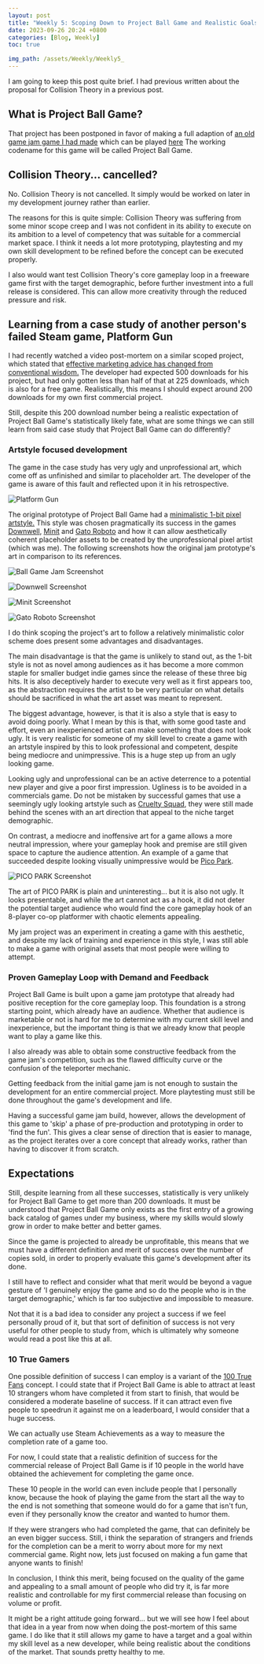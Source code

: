 ```yaml
---
layout: post
title: "Weekly 5: Scoping Down to Project Ball Game and Realistic Goals"
date: 2023-09-26 20:24 +0800
categories: [Blog, Weekly]
toc: true

img_path: /assets/Weekly/Weekly5_
---
```


I am going to keep this post quite brief. I had previous written about the proposal for Collision Theory in a previous post. 
## What is Project Ball Game?

That project has been postponed in favor of making a full adaption of [an old game jam game I had made](https://clementineaccount.github.io/posts/BitAdventure) which can be played [here](https://clemboy.itch.io/bit-adventure) The working codename for this game will be called Project Ball Game.

## Collision Theory... cancelled?

No. Collision Theory is not cancelled. It simply would be worked on later in my development journey rather than earlier.

The reasons for this is quite simple: Collision Theory was suffering from some minor scope creep and I was not confident in its ability to execute on its ambition to a level of competency that was suitable for a commercial market space. I think it needs a lot more prototyping, playtesting and my own skill development to be refined before the concept can be executed properly. 

I also would want test Collision Theory's core gameplay loop in a freeware game first with the target demographic, before further investment into a full release is considered. This can allow more creativity through the reduced pressure and risk.

## Learning from a case study of another person's failed Steam game, Platform Gun

 I had recently watched a video post-mortem on a similar scoped project, which stated that [effective marketing advice has changed from conventional wisdom.](https://www.youtube.com/watch?v=nyoiZzXQKAk) The developer had expected 500 downloads for his project, but had only gotten less than half of that at 225 downloads, which is also for a free game. Realistically, this means I should expect around 200 downloads for my own first commercial project.
 
 Still, despite this 200 download number being a realistic expectation of Project Ball Game's statistically likely fate, what are some things we can still learn from said case study that Project Ball Game can do differently?

### Artstyle focused development

The game in the case study has very ugly and unprofessional art, which come off as unfinished and similar to placeholder art. The developer of the game is aware of this fault and reflected upon it in his retrospective.

![Platform Gun](platform_gun.png)

The original prototype of Project Ball Game had a [minimalistic 1-bit pixel artstyle.](https://www.youtube.com/watch?v=0BZwEoj50uw) This style was chosen pragmatically its success in the games [Downwell](https://store.steampowered.com/app/360740/Downwell/), [Minit](https://store.steampowered.com/app/609490/Minit/) and [Gato Roboto](https://store.steampowered.com/app/916730/Gato_Roboto/) and how it can allow aesthetically coherent placeholder assets to be created by the unprofessional pixel artist (which was me). The following screenshots how the original jam prototype's art in comparison to its references.

![Ball Game Jam Screenshot](ball_game_jam.png)

![Downwell Screenshot](downwell.png)

![Minit Screenshot](minit.png)

![Gato Roboto Screenshot](gato.png)

I do think scoping the project's art to follow a relatively minimalistic color scheme does present some advantages and disadvantages. 

The main disadvantage is that the game is unlikely to stand out, as the 1-bit style is not as novel among audiences as it has become a more common staple for smaller budget indie games since the release of these three big hits. It is also deceptively harder to execute very well as it first appears too, as the abstraction requires the artist to be very particular on what details should be sacrificed in what the art asset was meant to represent.

The biggest advantage, however, is that it is also a style that is easy to avoid doing poorly. What I mean by this is that, with some good taste and effort, even an inexperienced artist can make something that does not look ugly. It is very realistic for someone of my skill level to create a game with an artstyle inspired by this to look professional and competent, despite being mediocre and unimpressive. This is a huge step up from an ugly looking game.

Looking ugly and unprofessional can be an active deterrence to a potential new player and give a poor first impression. Ugliness is to be avoided in a commercials game. Do not be mistaken by successful games that use a seemingly ugly looking artstyle such as [Cruelty Squad](https://store.steampowered.com/app/1388770/Cruelty_Squad/), they were still made behind the scenes with an art direction that appeal to the niche target demographic.

On contrast, a mediocre and inoffensive art for a game allows a more neutral impression, where your gameplay hook and premise are still given space to capture the audience attention. An example of a game that succeeded despite looking visually unimpressive would be [Pico Park](https://store.steampowered.com/app/1509960/PICO_PARK/).


![PICO PARK Screenshot](pico.png)

The art of PICO PARK is plain and uninteresting... but it is also not ugly. It looks presentable, and while the art cannot act as a hook, it did not deter the potential target audience who would find the core gameplay hook of an 8-player co-op platformer with chaotic elements appealing.

My jam project was an experiment in creating a game with this aesthetic, and despite my lack of training and experience in this style, I was still able to make a game with original assets that most people were willing to attempt.

### Proven Gameplay Loop with Demand and Feedback

Project Ball Game is built upon a game jam prototype that already had positive reception for the core gameplay loop. This foundation is a strong starting point, which already have an audience. Whether that audience is marketable or not is hard for me to determine with my current skill level and inexperience, but the important thing is that we already know that people want to play a game like this.

I also already was able to obtain some constructive feedback from the game jam's competition, such as the flawed difficulty curve or the confusion of the teleporter mechanic.

Getting feedback from the initial game jam is not enough to sustain the development for an entire commercial project. More playtesting must still be done throughout the game's development and life. 

Having a successful game jam build, however, allows the development of this game to 'skip' a phase of pre-production and prototyping in order to 'find the fun'. This gives a clear sense of direction that is easier to manage, as the project iterates over a core concept that already works, rather than having to discover it from scratch.

## Expectations

Still, despite learning from all these successes, statistically is very unlikely for Project Ball Game to get more than 200 downloads. It must be understood that Project Ball Game only exists as the first entry of a growing back catalog of games under my business, where my skills would slowly grow in order to make better and better games.

Since the game is projected to already be unprofitable, this means that we must have a different definition and merit of success over the number of copies sold, in order to properly evaluate this game's development after its done.

I still have to reflect and consider what that merit would be beyond a vague gesture of 'I genuinely enjoy the game and so do the people who is in the target demographic,' which is far too subjective and impossible to measure. 

Not that it is a bad idea to consider any project a success if we feel personally proud of it, but that sort of definition of success is not very useful for other people to study from, which is ultimately why someone would read a post like this at all.

### 10 True Gamers

One possible definition of success I can employ is a variant of the [100 True Fans](https://kk.org/thetechnium/1000-true-fans/) concept. I could state that if Project Ball Game is able to attract at least 10 strangers whom have completed it from start to finish, that would be considered a moderate baseline of success. If it can attract even five people to speedrun it against me on a leaderboard, I would consider that a huge success.

We can actually use Steam Achievements as a way to measure the completion rate of a game too. 

For now, I could state that a realistic definition of success for the commercial release of Project Ball Game is if 10 people in the world have obtained the achievement for completing the game once. 

These 10 people in the world can even include people that I personally know, because the hook of playing the game from the start all the way to the end is not something that someone would do for a game that isn't fun, even if they personally know the creator and wanted to humor them. 

If they were strangers who had completed the game, that can definitely be an even bigger success. Still, i think the separation of strangers and friends for the completion can be a merit to worry about more for my next commercial game. Right now, lets just focused on making a fun game that anyone wants to finish!

In conclusion, I think this merit, being focused on the quality of the game and appealing to a small amount of people who did try it, is far more realistic and controllable for my first commercial release than focusing on volume or profit. 

It might be a right attitude going forward... but we will see how I feel about that idea in a year from now when doing the post-mortem of this same game. I do like that it still allows my game to have a target and a goal within my skill level as a new developer, while being realistic about the conditions of the market. That sounds pretty healthy to me.
